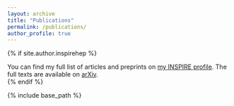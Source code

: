 ```yaml
---
layout: archive
title: "Publications"
permalink: /publications/
author_profile: true
---
```


{% if site.author.inspirehep %}
  <div class="wordwrap">You can find my full list of articles and preprints on <a href="{{site.author.inspirehep}}">my INSPIRE profile</a>. The full texts are available on <a href="{{site.author.arxiv}}">arXiv</a>.</div> 
{% endif %}

{% include base_path %}

<!-- {% for post in site.publications reversed %} -->
<!--  {% include archive-single.html %} -->
<!-- {% endfor %} -->
